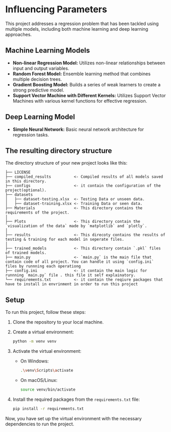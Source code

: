 # Influencing Parameters

This project addresses a regression problem that has been tackled using multiple models, including both machine learning and deep learning approaches.

## Machine Learning Models

- **Non-linear Regression Model:** Utilizes non-linear relationships between input and output variables.
- **Random Forest Model:** Ensemble learning method that combines multiple decision trees.
- **Gradient Boosting Model:** Builds a series of weak learners to create a strong predictive model.
- **Support Vector Machine with Different Kernels:** Utilizes Support Vector Machines with various kernel functions for effective regression.

## Deep Learning Model

- **Simple Neural Network:** Basic neural network architecture for regression tasks.

## The resulting directory structure


The directory structure of your new project looks like this: 

```
├── LICENSE
├── compiled_results          <- Compiled results of all models saved in this directory.
├── configs                   <- it contain the configuration of the project(optional).
├── datasets
│   ├── dataset-testing.xlsx  <- Testing Data or unseen data.
│   ├── dataset-training.xlsx <- Training Data or seen data.
├── Materials                 <- This directory contains the requirements of the project.
│
├── Plots                     <- This directory contain the `visualization of the data` made by `matplotlib` and `plotly`.
│
├── results                   <- This direcoty contains the results of testing & training for each model in seperate files.
│       
├── trained_models            <- This directory contain `.pkl` files of trained models.
├── main.py                   <- `main.py` is the main file that contain code of all project. You can handle it using `config.ini` files by runnning each operationg
├── config.ini                <- it contain the main logic for runnning `main.py` file . this file it self explainatory.
└── requirements.txt          <- it contain the reqiure packages that have to install in envrinment in order to run this project
```


## Setup

To run this project, follow these steps:

1. Clone the repository to your local machine.
2. Create a virtual environment:

    ```bash
    python -m venv venv
    ```
3. Activate the virtual environment:

    - On Windows:

        ```bash
        .\venv\Scripts\activate
        ```

    - On macOS/Linux:

        ```bash
        source venv/bin/activate
        ```

4. Install the required packages from the `requirements.txt` file:

    ```bash
    pip install -r requirements.txt
    ```

Now, you have set up the virtual environment with the necessary dependencies to run the project.